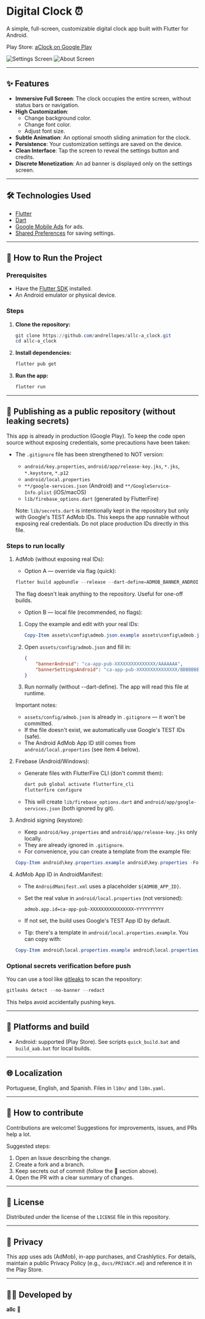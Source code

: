 # Digital Clock ⏰

A simple, full-screen, customizable digital clock app built with Flutter for Android.

Play Store: [aClock on Google Play](https://play.google.com/store/apps/details?id=dev.allc.a_clock)

![Settings Screen](https://i.imgur.com/mJgQ3hW.png)
![About Screen](https://i.imgur.com/g8eY7fN.png)

---

## ✨ Features

- **Immersive Full Screen**: The clock occupies the entire screen, without status bars or navigation.
- **High Customization**:
  - Change background color.
  - Change font color.
  - Adjust font size.
- **Subtle Animation**: An optional smooth sliding animation for the clock.
- **Persistence**: Your customization settings are saved on the device.
- **Clean Interface**: Tap the screen to reveal the settings button and credits.
- **Discrete Monetization**: An ad banner is displayed only on the settings screen.

---

## 🛠️ Technologies Used

- [Flutter](https://flutter.dev/)
- [Dart](https://dart.dev/)
- [Google Mobile Ads](https://pub.dev/packages/google_mobile_ads) for ads.
- [Shared Preferences](https://pub.dev/packages/shared_preferences) for saving settings.

---

## 🚀 How to Run the Project

### Prerequisites

- Have the [Flutter SDK](https://flutter.dev/docs/get-started/install) installed.
- An Android emulator or physical device.

### Steps

1. **Clone the repository:**

    ```powershell
    git clone https://github.com/andrellopes/allc-a_clock.git
    cd allc-a_clock
    ```

2. **Install dependencies:**

    ```powershell
    flutter pub get
    ```

3. **Run the app:**

    ```powershell
    flutter run
    ```

---

## 🔐 Publishing as a public repository (without leaking secrets)

This app is already in production (Google Play). To keep the code open source without exposing credentials, some precautions have been taken:

- The `.gitignore` file has been strengthened to NOT version:
    - `android/key.properties`, `android/app/release-key.jks`, `*.jks`, `*.keystore`, `*.p12`
    - `android/local.properties`
    - `**/google-services.json` (Android) and `**/GoogleService-Info.plist` (iOS/macOS)
    - `lib/firebase_options.dart` (generated by FlutterFire)
    
    Note: `lib/secrets.dart` is intentionally kept in the repository but only
    with Google's TEST AdMob IDs. This keeps the app runnable without exposing
    real credentials. Do not place production IDs directly in this file.

### Steps to run locally

1. AdMob (without exposing real IDs):

    - Option A — override via flag (quick):

    ```powershell
    flutter build appbundle --release --dart-define=ADMOB_BANNER_ANDROID=ca-app-pub-XXXXXXXXXXXXXXX/ZZZZZZZZZZ
    ```

    The flag doesn't leak anything to the repository. Useful for one-off builds.

    - Option B — local file (recommended, no flags):

    1. Copy the example and edit with your real IDs:

        ```powershell
        Copy-Item assets\config\admob.json.example assets\config\admob.json -Force
        ```

    1. Open `assets/config/admob.json` and fill in:

        ```json
        {
            "bannerAndroid": "ca-app-pub-XXXXXXXXXXXXXXX/AAAAAAA",
            "bannerSettingsAndroid": "ca-app-pub-XXXXXXXXXXXXXXX/BBBBBBB"
        }
        ```

    1. Run normally (without --dart-define). The app will read this file at runtime.

    Important notes:
    - `assets/config/admob.json` is already in `.gitignore` — it won't be committed.
    - If the file doesn't exist, we automatically use Google's TEST IDs (safe).
    - The Android AdMob App ID still comes from `android/local.properties` (see item 4 below).

2. Firebase (Android/Windows):

     - Generate files with FlutterFire CLI (don't commit them):

         ```powershell
         dart pub global activate flutterfire_cli
         flutterfire configure
         ```

     - This will create `lib/firebase_options.dart` and `android/app/google-services.json` (both ignored by git).

3. Android signing (keystore):

    - Keep `android/key.properties` and `android/app/release-key.jks` only locally.
    - They are already ignored in `.gitignore`.
    - For convenience, you can create a template from the example file:

    ```powershell
    Copy-Item android\key.properties.example android\key.properties -Force
    ```

4. AdMob App ID in AndroidManifest:

     - The `AndroidManifest.xml` uses a placeholder `${ADMOB_APP_ID}`.
     - Set the real value in `android/local.properties` (not versioned):

         ```properties
         admob.app.id=ca-app-pub-XXXXXXXXXXXXXXXX~YYYYYYYYYY
         ```

    - If not set, the build uses Google's TEST App ID by default.
    - Tip: there's a template in `android/local.properties.example`. You can copy with:

    ```powershell
    Copy-Item android\local.properties.example android\local.properties -Force
    ```

### Optional secrets verification before push

You can use a tool like [gitleaks](https://github.com/gitleaks/gitleaks) to scan the repository:

```powershell
gitleaks detect --no-banner --redact
```

This helps avoid accidentally pushing keys.

---

## 🧩 Platforms and build

- Android: supported (Play Store). See scripts `quick_build.bat` and `build_aab.bat` for local builds.

---

## 🌐 Localization

Portuguese, English, and Spanish. Files in `l10n/` and `l10n.yaml`.

---

## 🤝 How to contribute

Contributions are welcome! Suggestions for improvements, issues, and PRs help a lot.

Suggested steps:

1. Open an Issue describing the change.
2. Create a fork and a branch.
3. Keep secrets out of commit (follow the 🔐 section above).
4. Open the PR with a clear summary of changes.

---

## 📝 License

Distributed under the license of the `LICENSE` file in this repository.

---

## 🔏 Privacy

This app uses ads (AdMob), in-app purchases, and Crashlytics. For details, maintain a public Privacy Policy (e.g., `docs/PRIVACY.md`) and reference it in the Play Store.

---

## 🧑‍💻 Developed by

**allc** 🚀

